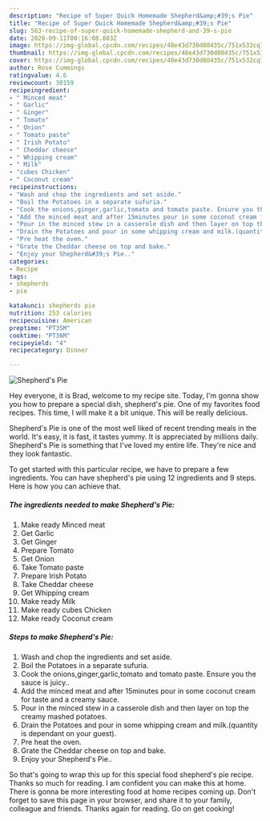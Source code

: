 ```yaml
---
description: "Recipe of Super Quick Homemade Shepherd&amp;#39;s Pie"
title: "Recipe of Super Quick Homemade Shepherd&amp;#39;s Pie"
slug: 563-recipe-of-super-quick-homemade-shepherd-and-39-s-pie
date: 2020-09-11T00:16:08.803Z
image: https://img-global.cpcdn.com/recipes/48e43d730d80435c/751x532cq70/shepherds-pie-recipe-main-photo.jpg
thumbnail: https://img-global.cpcdn.com/recipes/48e43d730d80435c/751x532cq70/shepherds-pie-recipe-main-photo.jpg
cover: https://img-global.cpcdn.com/recipes/48e43d730d80435c/751x532cq70/shepherds-pie-recipe-main-photo.jpg
author: Rose Cummings
ratingvalue: 4.6
reviewcount: 30159
recipeingredient:
- " Minced meat"
- " Garlic"
- " Ginger"
- " Tomato"
- " Onion"
- " Tomato paste"
- " Irish Potato"
- " Cheddar cheese"
- " Whipping cream"
- " Milk"
- "cubes Chicken"
- " Coconut cream"
recipeinstructions:
- "Wash and chop the ingredients and set aside."
- "Boil the Potatoes in a separate sufuria."
- "Cook the onions,ginger,garlic,tomato and tomato paste. Ensure you the sauce is juicy.."
- "Add the minced meat and after 15minutes pour in some coconut cream for taste and a creamy sauce."
- "Pour in the minced stew in a casserole dish and then layer on top the creamy mashed potatoes."
- "Drain the Potatoes and pour in some whipping cream and milk.(quantity is dependant on your guest)."
- "Pre heat the oven."
- "Grate the Cheddar cheese on top and bake."
- "Enjoy your Shepherd&#39;s Pie.."
categories:
- Recipe
tags:
- shepherds
- pie

katakunci: shepherds pie 
nutrition: 253 calories
recipecuisine: American
preptime: "PT35M"
cooktime: "PT36M"
recipeyield: "4"
recipecategory: Dinner

---
```



![Shepherd&#39;s Pie](https://img-global.cpcdn.com/recipes/48e43d730d80435c/751x532cq70/shepherds-pie-recipe-main-photo.jpg)

Hey everyone, it is Brad, welcome to my recipe site. Today, I'm gonna show you how to prepare a special dish, shepherd&#39;s pie. One of my favorites food recipes. This time, I will make it a bit unique. This will be really delicious.

Shepherd&#39;s Pie is one of the most well liked of recent trending meals in the world. It's easy, it is fast, it tastes yummy. It is appreciated by millions daily. Shepherd&#39;s Pie is something that I've loved my entire life. They're nice and they look fantastic.




To get started with this particular recipe, we have to prepare a few ingredients. You can have shepherd&#39;s pie using 12 ingredients and 9 steps. Here is how you can achieve that.

<!--inarticleads1-->

##### The ingredients needed to make Shepherd&#39;s Pie:

1. Make ready  Minced meat
1. Get  Garlic
1. Get  Ginger
1. Prepare  Tomato
1. Get  Onion
1. Take  Tomato paste
1. Prepare  Irish Potato
1. Take  Cheddar cheese
1. Get  Whipping cream
1. Make ready  Milk
1. Make ready cubes Chicken
1. Make ready  Coconut cream




<!--inarticleads2-->

##### Steps to make Shepherd&#39;s Pie:

1. Wash and chop the ingredients and set aside.
1. Boil the Potatoes in a separate sufuria.
1. Cook the onions,ginger,garlic,tomato and tomato paste. Ensure you the sauce is juicy..
1. Add the minced meat and after 15minutes pour in some coconut cream for taste and a creamy sauce.
1. Pour in the minced stew in a casserole dish and then layer on top the creamy mashed potatoes.
1. Drain the Potatoes and pour in some whipping cream and milk.(quantity is dependant on your guest).
1. Pre heat the oven.
1. Grate the Cheddar cheese on top and bake.
1. Enjoy your Shepherd&#39;s Pie..




So that's going to wrap this up for this special food shepherd&#39;s pie recipe. Thanks so much for reading. I am confident you can make this at home. There is gonna be more interesting food at home recipes coming up. Don't forget to save this page in your browser, and share it to your family, colleague and friends. Thanks again for reading. Go on get cooking!
